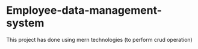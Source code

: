 # Employee-data-management-system
This project has done using mern technologies (to perform crud operation)
